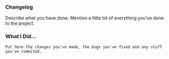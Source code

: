 ### Changelog

Describe what you have done.
Mention a little bit of everything you've done to the project.

### What I Did...

```
Put here the changes you've made, the bugs you've fixed and any stuff you've commited.
```

